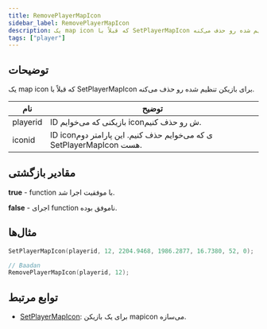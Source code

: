 ```yaml
---
title: RemovePlayerMapIcon
sidebar_label: RemovePlayerMapIcon
description: یک map icon که قبلاً با SetPlayerMapIcon برای بازیکن تنظیم شده رو حذف می‌کنه.
tags: ["player"]
---
```


## توضیحات

یک map icon که قبلاً با SetPlayerMapIcon برای بازیکن تنظیم شده رو حذف می‌کنه.

| نام     | توضیح                                                                     |
| -------- | ------------------------------------------------------------------------------- |
| playerid | ID بازیکنی که می‌خوایم iconش رو حذف کنیم.                                      |
| iconid   | ID iconی که می‌خوایم حذف کنیم. این پارامتر دوم SetPlayerMapIcon هست. |

## مقادیر بازگشتی

**true** - function با موفقیت اجرا شد.

**false** - اجرای function ناموفق بوده.

## مثال‌ها

```c
SetPlayerMapIcon(playerid, 12, 2204.9468, 1986.2877, 16.7380, 52, 0);

// Baadan
RemovePlayerMapIcon(playerid, 12);
```

## توابع مرتبط

- [SetPlayerMapIcon](SetPlayerMapIcon): برای یک بازیکن mapicon می‌سازه.